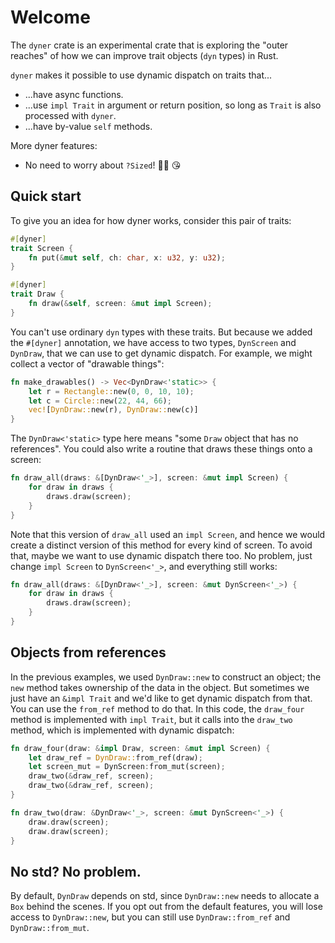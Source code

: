 # Welcome

The `dyner` crate is an experimental crate that is exploring the "outer reaches" of how we can improve trait objects (`dyn` types) in Rust.

`dyner` makes it possible to use dynamic dispatch on traits that...

* ...have async functions.
* ...use `impl Trait` in argument or return position, so long as `Trait` is also processed with `dyner`.
* ...have by-value `self` methods.

More dyner features:

* No need to worry about `?Sized`! 🧑‍🍳 😘

## Quick start

To give you an idea for how dyner works, consider this pair of traits:

```rust
#[dyner]
trait Screen {
    fn put(&mut self, ch: char, x: u32, y: u32);
}

#[dyner]
trait Draw {
    fn draw(&self, screen: &mut impl Screen);
}
```

You can't use ordinary `dyn` types with these traits. But because we added the `#[dyner]` annotation, we have access to two types, `DynScreen` and `DynDraw`, that we can use to get dynamic dispatch. For example, we might collect a vector of "drawable things":

```rust
fn make_drawables() -> Vec<DynDraw<'static>> {
    let r = Rectangle::new(0, 0, 10, 10);
    let c = Circle::new(22, 44, 66);
    vec![DynDraw::new(r), DynDraw::new(c)]
}
```

The `DynDraw<'static>` type here means "some `Draw` object that has no references". You could also write a routine that draws these things onto a screen:

```rust
fn draw_all(draws: &[DynDraw<'_>], screen: &mut impl Screen) {
    for draw in draws {
        draws.draw(screen);
    }
}
```

Note that this version of `draw_all` used an `impl Screen`, and hence we would create a distinct version of this method for every kind of screen. To avoid that, maybe we want to use dynamic dispatch there too. No problem, just change `impl Screen` to `DynScreen<'_>`, and everything still works:

```rust
fn draw_all(draws: &[DynDraw<'_>], screen: &mut DynScreen<'_>) {
    for draw in draws {
        draws.draw(screen);
    }
}
```

## Objects from references

In the previous examples, we used `DynDraw::new` to construct an object; the `new` method takes ownership of the data in the object. But sometimes we just have an `&impl Trait` and we'd like to get dynamic dispatch from that. You can use the `from_ref` method to do that. In this code, the `draw_four` method is implemented with `impl Trait`, but it calls into the `draw_two` method, which is implemented with dynamic dispatch:

```rust
fn draw_four(draw: &impl Draw, screen: &mut impl Screen) {
    let draw_ref = DynDraw::from_ref(draw);
    let screen_mut = DynScreen:from_mut(screen);
    draw_two(&draw_ref, screen);
    draw_two(&draw_ref, screen);
}

fn draw_two(draw: &DynDraw<'_>, screen: &mut DynScreen<'_>) {
    draw.draw(screen);
    draw.draw(screen);
}
```

## No std? No problem.

By default, `DynDraw` depends on std, since `DynDraw::new` needs to allocate a `Box` behind the scenes. If you opt out from the default features, you will lose access to `DynDraw::new`, but you can still use `DynDraw::from_ref` and `DynDraw::from_mut`.

